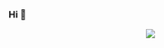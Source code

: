 ### Hi 👋

<p align ="center">
<img src="https://github-readme-stats.vercel.app/api?username=letsgitcracking&show_icons=true&count_private=true&hide=issues,contribs">
</p>
<!--
**letsgitcracking/letsgitcracking** is a ✨ _special_ ✨ repository because its `README.md` (this file) appears on your GitHub profile.

[https://github.com/letsgitcracking/letsgitcracking/blob/master/docs/github_stats.png]
Here are some ideas to get you started:

- 🔭 I’m currently working on ...
- 🌱 I’m currently learning ...
- 👯 I’m looking to collaborate on ...
- 🤔 I’m looking for help with ...
- 💬 Ask me about ...
- 📫 How to reach me: ...
- 😄 Pronouns: ...
- ⚡ Fun fact: ...
-->
